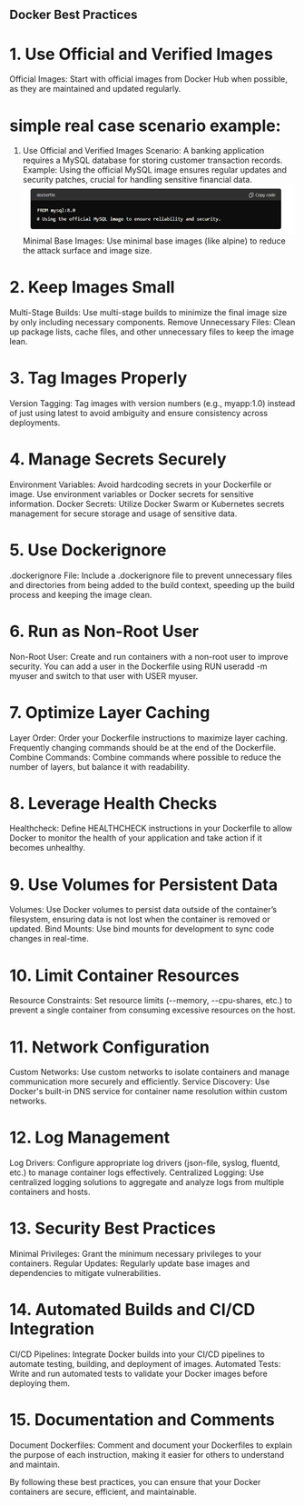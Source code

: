 ##  Docker Best Practices
# 1. Use Official and Verified Images
Official Images: Start with official images from Docker Hub when possible, as they are maintained and updated regularly.
# simple real case scenario example:
1. Use Official and Verified Images
Scenario: A banking application requires a MySQL database for storing customer transaction records.
Example: Using the official MySQL image ensures regular updates and security patches, crucial for handling sensitive financial data.
![alt text](image.png)
Minimal Base Images: Use minimal base images (like alpine) to reduce the attack surface and image size.
# 2. Keep Images Small
Multi-Stage Builds: Use multi-stage builds to minimize the final image size by only including necessary components.
Remove Unnecessary Files: Clean up package lists, cache files, and other unnecessary files to keep the image lean.
# 3. Tag Images Properly
Version Tagging: Tag images with version numbers (e.g., myapp:1.0) instead of just using latest to avoid ambiguity and ensure consistency across deployments.
# 4. Manage Secrets Securely
Environment Variables: Avoid hardcoding secrets in your Dockerfile or image. Use environment variables or Docker secrets for sensitive information.
Docker Secrets: Utilize Docker Swarm or Kubernetes secrets management for secure storage and usage of sensitive data.
# 5. Use Dockerignore
.dockerignore File: Include a .dockerignore file to prevent unnecessary files and directories from being added to the build context, speeding up the build process and keeping the image clean.
# 6. Run as Non-Root User
Non-Root User: Create and run containers with a non-root user to improve security. You can add a user in the Dockerfile using RUN useradd -m myuser and switch to that user with USER myuser.
# 7. Optimize Layer Caching
Layer Order: Order your Dockerfile instructions to maximize layer caching. Frequently changing commands should be at the end of the Dockerfile.
Combine Commands: Combine commands where possible to reduce the number of layers, but balance it with readability.
# 8. Leverage Health Checks
Healthcheck: Define HEALTHCHECK instructions in your Dockerfile to allow Docker to monitor the health of your application and take action if it becomes unhealthy.
# 9. Use Volumes for Persistent Data
Volumes: Use Docker volumes to persist data outside of the container’s filesystem, ensuring data is not lost when the container is removed or updated.
Bind Mounts: Use bind mounts for development to sync code changes in real-time.
# 10. Limit Container Resources
Resource Constraints: Set resource limits (--memory, --cpu-shares, etc.) to prevent a single container from consuming excessive resources on the host.
# 11. Network Configuration
Custom Networks: Use custom networks to isolate containers and manage communication more securely and efficiently.
Service Discovery: Use Docker's built-in DNS service for container name resolution within custom networks.
# 12. Log Management
Log Drivers: Configure appropriate log drivers (json-file, syslog, fluentd, etc.) to manage container logs effectively.
Centralized Logging: Use centralized logging solutions to aggregate and analyze logs from multiple containers and hosts.
# 13. Security Best Practices
Minimal Privileges: Grant the minimum necessary privileges to your containers.
Regular Updates: Regularly update base images and dependencies to mitigate vulnerabilities.
# 14. Automated Builds and CI/CD Integration
CI/CD Pipelines: Integrate Docker builds into your CI/CD pipelines to automate testing, building, and deployment of images.
Automated Tests: Write and run automated tests to validate your Docker images before deploying them.
# 15. Documentation and Comments
Document Dockerfiles: Comment and document your Dockerfiles to explain the purpose of each instruction, making it easier for others to understand and maintain.

By following these best practices, you can ensure that your Docker containers are secure, efficient, and maintainable.